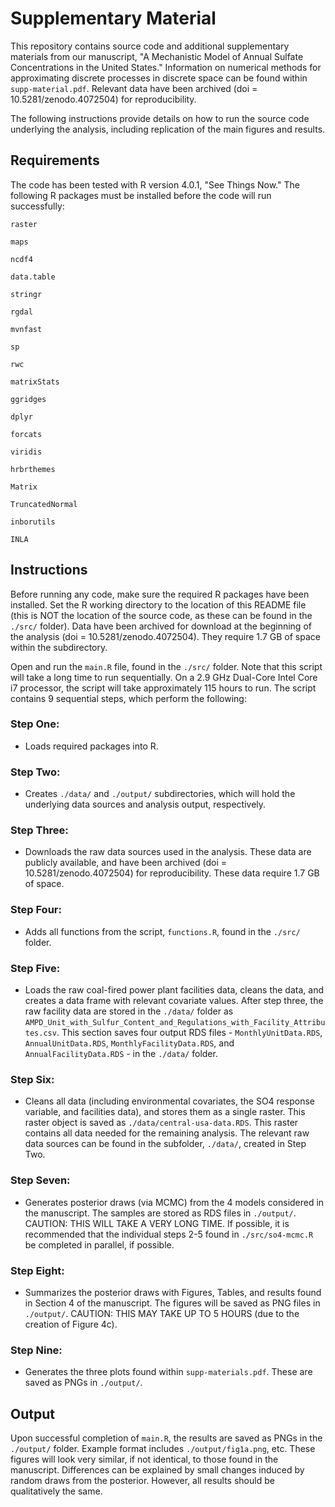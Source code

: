 # Supplementary Material

This repository contains source code and additional supplementary materials from our manuscript, "A Mechanistic Model of Annual Sulfate Concentrations in the United States." Information on numerical methods for approximating discrete processes in discrete space can be found within `supp-material.pdf`. Relevant data have been archived (doi = 10.5281/zenodo.4072504) for reproducibility.


The following instructions provide details on how to run the source code underlying the analysis, including replication of the main figures and results.


## Requirements

The code has been tested with R version 4.0.1, "See Things Now."  The following R packages must be installed before the code will run successfully:

`raster`

`maps`

`ncdf4`

`data.table`

`stringr`

`rgdal`

`mvnfast`

`sp`

`rwc`

`matrixStats`

`ggridges`

`dplyr`

`forcats`

`viridis`

`hrbrthemes`

`Matrix`

`TruncatedNormal`

`inborutils`

`INLA`


## Instructions

Before running any code, make sure the required R packages have been installed.  Set the R working directory to the location of this README file (this is NOT the location of the source code, as these can be found in the `./src/` folder). Data have been archived for download at the beginning of the analysis (doi = 10.5281/zenodo.4072504). They require 1.7 GB of space within the subdirectory.

Open and run the `main.R` file, found in the `./src/` folder.  Note that this script will take a long time to run sequentially. On a 2.9 GHz Dual-Core Intel Core i7 processor, the script will take approximately 115 hours to run.  The script contains 9 sequential steps, which perform the following:

### Step One: 

- Loads required packages into R.

### Step Two: 

- Creates `./data/` and `./output/` subdirectories, which will hold the underlying data sources and analysis output, respectively.

### Step Three:

- Downloads the raw data sources used in the analysis. These data are publicly available, and have been archived (doi = 10.5281/zenodo.4072504) for reproducibility. These data require 1.7 GB of space.

### Step Four: 

- Adds all functions from the script, `functions.R`, found in the `./src/` folder.

### Step Five: 

- Loads the raw coal-fired power plant facilities data, cleans the data, and creates a data frame with relevant covariate values. After step three, the raw facility data are stored in the `./data/` folder as `AMPD_Unit_with_Sulfur_Content_and_Regulations_with_Facility_Attributes.csv`. This section saves four output RDS files - `MonthlyUnitData.RDS`, `AnnualUnitData.RDS`, `MonthlyFacilityData.RDS`, and `AnnualFacilityData.RDS` - in the `./data/` folder. 

### Step Six: 

- Cleans all data (including environmental covariates, the SO4 response variable, and facilities data), and stores them as a single raster. This raster object is saved as `./data/central-usa-data.RDS`. This raster contains all data needed for the remaining analysis. The relevant raw data sources can be found in the subfolder, `./data/`, created in Step Two.

### Step Seven: 

- Generates posterior draws (via MCMC) from the 4 models considered in the manuscript. The samples are stored as RDS files in `./output/`. CAUTION: THIS WILL TAKE A VERY LONG TIME. If possible, it is recommended that the individual steps 2-5 found in `./src/so4-mcmc.R` be completed in parallel, if possible.

### Step Eight:  

- Summarizes the posterior draws with Figures, Tables, and results found in Section 4 of the manuscript. The figures will be saved as PNG files in `./output/`. CAUTION: THIS MAY TAKE UP TO 5 HOURS (due to the creation of Figure 4c).

### Step Nine:

- Generates the three plots found within `supp-materials.pdf`. These are saved as PNGs in `./output/`.


## Output

Upon successful completion of `main.R`, the results are saved as PNGs in the `./output/` folder. Example format includes `./output/fig1a.png`, etc. These figures will look very similar, if not identical, to those found in the manuscript. Differences can be explained by small changes induced by random draws from the posterior. However, all results should be qualitatively the same.




